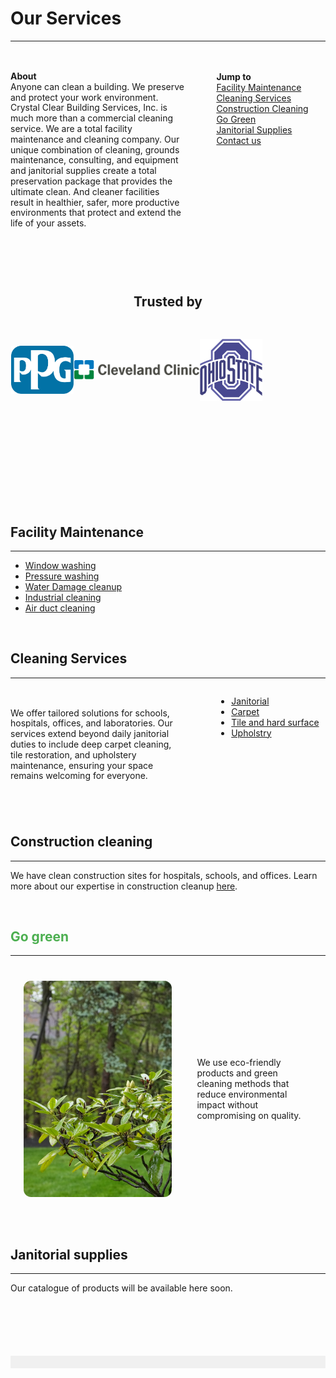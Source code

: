 # Our Services 

---

<div style="display: flex;"><div style="flex: 80%; padding-left: 0px; line-height: 1.2; padding-bottom: 10px; padding-top: 20px;">

**About**  
Anyone can clean a building. We preserve and protect your work environment. Crystal Clear Building Services, Inc. is much more than a commercial cleaning service. We are a total facility maintenance and cleaning company. Our unique combination of cleaning, grounds maintenance, consulting, and equipment and janitorial supplies create a total preservation package that provides the ultimate clean. And cleaner facilities result in healthier, safer, more productive environments that protect and extend the life of your assets.

</div><div style="flex: 50%; padding-left: 50px; padding-top: 20px;">

**Jump to**  
<a href="#1" class="jump-to">Facility Maintenance</a>  
<a href="#2" class="jump-to">Cleaning Services</a>  
<a href="#3" class="jump-to">Construction Cleaning</a>   
<a href="#4" class="jump-to">Go Green</a>  
<a href="#5" class="jump-to">Janitorial Supplies</a>  
<a href="#7" class="jump-to">Contact us</a>

</div></div>

<div style="text-align: center; margin-top: 80px;">

  ## Trusted by <a id="6"></a>
</div>
<div class="full-width-grey-bg" style="height: 20px; margin-bottom: 10px; margin-top: 10px;">
</div>
<div class="full-width-grey-bg" style="height: 200px;">
  <div style="display: flex; justify-content: space-around; align-items: center; width: 80%;">
    <img class="logo-style" src="/docs/PPG.svg" alt="PPG Logo" style="width: 100px;">
    <img class="logo-style" src="/docs/cc.svg" alt="Cleveland Clinic Logo" style="width: 200px;">
    <img class="logo-style" src="/docs/osu.png" alt="Ohio State Logo" style="width: 100px;">
</div>
</div>
</div>
<a id="1"></a>
<div class="full-width-grey-bg" style="height: 20px; margin-bottom: 20px; margin-top: 10px;">
</div>

<br />

## Facility Maintenance

---

- [Window washing](http://cleanmybuilding/timeoff/)
- [Pressure washing](http://cleanmybuilding/timeoff/calendar/)
- [Water Damage cleanup]()
- [Industrial cleaning]()
- [Air duct cleaning]()
<a id="2"></a>
<div class="full-width" style="margin-bottom: 60px;"></div>

## Cleaning Services
---

<div style="display: flex;"><div style="flex: 80%; padding-left: 0px; line-height: 1.2; padding-bottom: 10px; padding-top: 20px;">

We offer tailored solutions for schools, hospitals, offices, and laboratories. Our services extend beyond daily janitorial duties to include deep carpet cleaning, tile restoration, and upholstery maintenance, ensuring your space remains welcoming for everyone.
</div>

<div style="flex: 50%; padding-left: 50px;">

- [Janitorial](http://cleanmybuilding/timeoff/)
- [Carpet](http://cleanmybuilding/timeoff/calendar/)
- [Tile and hard surface]()
- [Upholstry]()
</div></div>
<a id="3"></a>
<div class="full-width" style="margin-bottom: 60px;"></div>

## Construction cleaning
---

We have clean construction sites for hospitals, schools, and offices. Learn more about our expertise in construction cleanup [here]().
<a id="4"></a>
<div class="full-width" style="margin-bottom: 60px;"></div>

<div class="full-width" style="margin-bottom: 60px;"></div>

## <span style="color:#4CAF50">Go green</span></div>

---

<div style="display: flex; margin-top: 20px; padding-bottom: 20px; padding-top: 20px;">
  <div style="flex: 60%; padding-left: 0px; line-height: 1.2; display: flex; justify-content: center; align-items: center;">
    <img src="/docs/leaves.jpg" alt="Alt text" style="width: 85%; height: auto; border-radius: 12px;">
  </div>
  <div style="flex: 40%; padding-left: 20px; padding-right: 20px; display: flex; align-items: center;">
    We use eco-friendly products and green cleaning methods that reduce environmental impact without compromising on quality. 
  </div>
</div>

<a id="5"></a>
<div class="full-width" style="margin-bottom: 60px;"></div>

## Janitorial supplies
---

Our catalogue of products will be available here soon.

<div style = "margin-top: 100px;">

</div>

<div class="full-width" style="display: flex; justify-content: center; align-items: center; margin-top: 10px; background-color: #f0f0f0; height: 20px; margin-bottom: 10px;">
  <!-- -->
</div>

<a id="7"></a>

